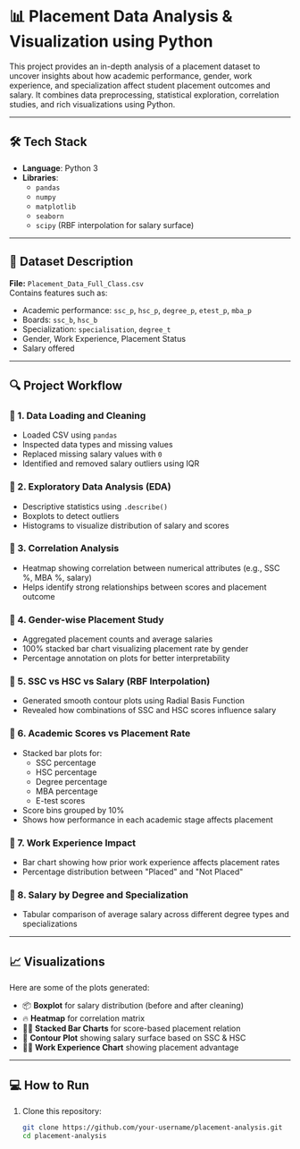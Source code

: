 # 📊 Placement Data Analysis & Visualization using Python

This project provides an in-depth analysis of a placement dataset to uncover insights about how academic performance, gender, work experience, and specialization affect student placement outcomes and salary. It combines data preprocessing, statistical exploration, correlation studies, and rich visualizations using Python.

---

## 🛠️ Tech Stack

- **Language**: Python 3
- **Libraries**: 
  - `pandas`
  - `numpy`
  - `matplotlib`
  - `seaborn`
  - `scipy` (RBF interpolation for salary surface)

---

## 📂 Dataset Description

**File:** `Placement_Data_Full_Class.csv`  
Contains features such as:

- Academic performance: `ssc_p`, `hsc_p`, `degree_p`, `etest_p`, `mba_p`
- Boards: `ssc_b`, `hsc_b`
- Specialization: `specialisation`, `degree_t`
- Gender, Work Experience, Placement Status
- Salary offered

---

## 🔍 Project Workflow

### 📌 1. Data Loading and Cleaning

- Loaded CSV using `pandas`
- Inspected data types and missing values
- Replaced missing salary values with `0`
- Identified and removed salary outliers using IQR

### 📌 2. Exploratory Data Analysis (EDA)

- Descriptive statistics using `.describe()`
- Boxplots to detect outliers
- Histograms to visualize distribution of salary and scores

### 📌 3. Correlation Analysis

- Heatmap showing correlation between numerical attributes (e.g., SSC %, MBA %, salary)
- Helps identify strong relationships between scores and placement outcome

### 📌 4. Gender-wise Placement Study

- Aggregated placement counts and average salaries
- 100% stacked bar chart visualizing placement rate by gender
- Percentage annotation on plots for better interpretability

### 📌 5. SSC vs HSC vs Salary (RBF Interpolation)

- Generated smooth contour plots using Radial Basis Function
- Revealed how combinations of SSC and HSC scores influence salary

### 📌 6. Academic Scores vs Placement Rate

- Stacked bar plots for:
  - SSC percentage
  - HSC percentage
  - Degree percentage
  - MBA percentage
  - E-test scores
- Score bins grouped by 10%
- Shows how performance in each academic stage affects placement

### 📌 7. Work Experience Impact

- Bar chart showing how prior work experience affects placement rates
- Percentage distribution between "Placed" and "Not Placed"

### 📌 8. Salary by Degree and Specialization

- Tabular comparison of average salary across different degree types and specializations

---

## 📈 Visualizations

Here are some of the plots generated:

- 📦 **Boxplot** for salary distribution (before and after cleaning)
- 🔥 **Heatmap** for correlation matrix
- 🧑‍🎓 **Stacked Bar Charts** for score-based placement relation
- 🌈 **Contour Plot** showing salary surface based on SSC & HSC
- 👨‍🏫 **Work Experience Chart** showing placement advantage

---

## 💻 How to Run

1. Clone this repository:
   ```bash
   git clone https://github.com/your-username/placement-analysis.git
   cd placement-analysis
